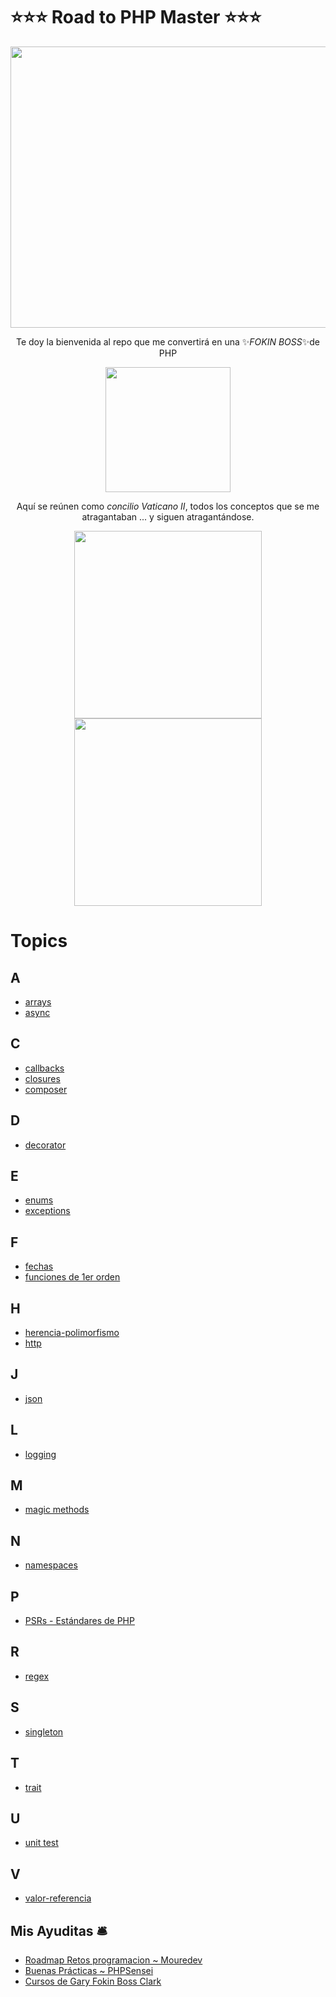 # ⭐⭐⭐ Road to PHP Master ⭐⭐⭐

<p align="center">
    <img src="https://github.com/user-attachments/assets/900bd631-d30c-4bd3-ad41-6777e28c8f43" width="550" height="450" />
</p>

<p align="center">
    Te doy la bienvenida al repo que me convertirá en una ✨<i>FOKIN BOSS</i>✨de PHP
</p>

<p align="center">
<img src="https://github.com/user-attachments/assets/2dfbc7d3-d41f-484b-9880-fa196105dbf2" width="200"/>
</p>

<p align="center">
    Aquí se reúnen como <i>concilio Vaticano II</i>, todos los conceptos que se me atragantaban ... y siguen atragantándose.
</p>

<p align="center">
    <img src="https://github.com/user-attachments/assets/e0356b20-ffcc-4f36-9e6a-a5f4206e9ad6" width="300" style="display: inline-block;" />
    <img src="https://github.com/user-attachments/assets/fb375b1f-9fa6-4fce-8ab4-420cbb490fc9" width="300" style="display: inline-block;" />
</p>


# Topics

## A
- [arrays](https://github.com/thaishdz/mastering-php/tree/main/arrays)
- [async](https://github.com/thaishdz/mastering-php/tree/main/Async)

## C
- [callbacks](https://github.com/thaishdz/mastering-php/tree/main/Callbacks)
- [closures](https://github.com/thaishdz/mastering-php/tree/main/Closures%20)
- [composer](https://github.com/thaishdz/mastering-php/tree/main/Composer)

## D
- [decorator](https://github.com/thaishdz/mastering-php/tree/main/Design%20Patterns/Decorator)

## E
- [enums](https://github.com/thaishdz/mastering-php/tree/main/enum)
- [exceptions](https://github.com/thaishdz/mastering-php/tree/main/Exceptions)

## F
- [fechas](https://github.com/thaishdz/mastering-php/tree/main/Fechas)
- [funciones de 1er orden](https://github.com/thaishdz/mastering-php/tree/main/Funciones%20Primer%20Orden)

## H
- [herencia-polimorfismo](https://github.com/thaishdz/mastering-php/tree/main/Herencia-Polimorfismo)
- [http](https://github.com/thaishdz/mastering-php/tree/main/http)

## J
- [json](https://github.com/thaishdz/mastering-php/tree/main/json)

## L
- [logging](https://github.com/thaishdz/mastering-php/tree/main/Logging)

## M
- [magic methods](https://github.com/thaishdz/mastering-php/tree/main/Magic%20Methods%20)

## N
- [namespaces](https://github.com/thaishdz/mastering-php/tree/main/Namespaces)

## P
- [PSRs - Estándares de PHP](https://github.com/thaishdz/mastering-php/tree/main/PSRs%20(Estándares%20PHP))

## R
- [regex](https://github.com/thaishdz/mastering-php/tree/main/regex)

## S
- [singleton](https://github.com/thaishdz/mastering-php/tree/main/Design%20Patterns/Singleton)

## T
- [trait](https://github.com/thaishdz/mastering-php/tree/main/Trait)

## U
- [unit test](https://github.com/thaishdz/mastering-php/blob/main/Unit%20Test)

## V
- [valor-referencia](https://github.com/thaishdz/mastering-php/tree/main/Valor-Referencia)

## Mis Ayuditas 🛎️
- [Roadmap Retos programacion ~ Mouredev](https://retosdeprogramacion.com/roadmap/#last)
- [Buenas Prácticas ~ PHPSensei](https://phpsensei.es/category/buenas-practicas/)
- [Cursos de Gary Fokin Boss Clark](https://garyclarketech.teachable.com/courses/)



